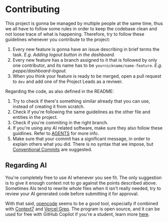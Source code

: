 # Contributing

This project is gonna be managed by multiple people at the same time, thus we all have to follow some rules in order to keep the codebase clean and not loose trace of what is happening. Therefore, try to follow these guidelines whenever you contribute to the project:

1. Every new feature is gonna have an issue describing in brief terms the task. _E.g. Adding logout button in the dashboard._
2. Every new feature has a branch assigned to it that is followed by only one contributor, and its name has to be `yournickname/name-feature`. _E.g. peppe/dashboard-logout._ 
3. When you think your feature is ready to be merged, open a pull request to `dev` and add one of the Project Leads as a reviwer.

Regarding the code, as also defined in the README:

1. Try to check if there's something similar already that you can use, instead of creating it from scratch.
2. Check if you're following the same guidelines as the other file and entities in the project.
3. Check if you're commiting in the right branch.
4. If you're using any AI related software, make sure they also follow these guidlines. Refer to [AGENTS](../AGENTS.md) for more info.
5. Make sure that your commit has a significant message, in order to explain others what you did. There is no syntax that we impose, but [Conventional Commits](https://www.conventionalcommits.org/en/v1.0.0/#summary) are suggested.

## Regarding AI

You're completely free to use AI whenever you see fit. The only suggestion is to give it enough context not to go against the points described above. Sometimes AIs tend to rewrite whole files when it isn't really needed, try to review your AI generated code before submitting it for approval.

With that said, [opencode](https://opencode.ai/) seems to be a good tool, especially if combined with [Context7](https://context7.com/) and [Vercel Grep](https://grep.app/). The program is open source, and it can be used for free with GitHub Copilot if you're a student, learn more [here](https://github.com/education).
